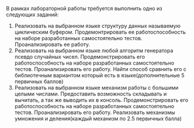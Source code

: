 В рамках лабораторной работы требуется выполнить одно из следующих заданий:

1. Реализовать на выбранном языке структуру данных называемую циклическим буфером. Продемонтрировать ее работоспособность на наборе разработанных самостоятельно тестов. Проанализировать ее работу.
2. Реализовать на выбранном языке любой алгоритм генератора псевдо случайных чисел. Продемонстрировать его работоспособность на наборе разработанных самостоятельно тестов. Проанализировать его работу. Найти способ сравнить его с библиотечным вариантом который есть в языке(дополнительные 5 первичных баллов)
3. Реализовать на выбранном языке механизм работы с большими целыми числами. Предоставить возможность складывать и вычитать, а так же выводить их в консоль. Продемонстрировать его работоспособность на наборе разработанных самостоятельно тестов. Проанализировать его работу. Реализовать механизмы умножения и деления(каждый механизм по 2.5 первичных балла)